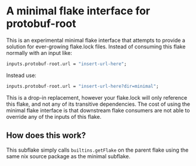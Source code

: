 # A minimal flake interface for protobuf-root

This is an experimental minimal flake interface that attempts to provide a solution for ever-growing flake.lock files. Instead of consuming this flake normally with an input like:

```nix
inputs.protobuf-root.url = "insert-url-here";
```

Instead use:

```nix
inputs.protobuf-root.url = "insert-url-here?dir=minimal";
```

This is a drop-in replacement, however your flake.lock will only reference this flake,
and not any of its transitive dependencies. The cost of using the minimal flake interface
is that downstream flake consumers are not able to override any of the inputs of this flake.

## How does this work?

This subflake simply calls `builtins.getFlake` on the parent flake using the same nix source package
as the minimal subflake.

